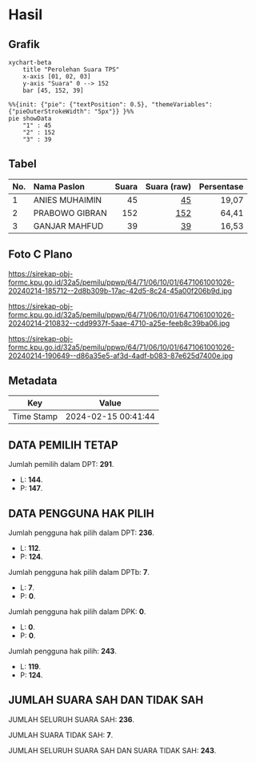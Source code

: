 # Hasil

## Grafik

```mermaid
xychart-beta
    title "Perolehan Suara TPS"
    x-axis [01, 02, 03]
    y-axis "Suara" 0 --> 152
    bar [45, 152, 39]
```

```mermaid
%%{init: {"pie": {"textPosition": 0.5}, "themeVariables": {"pieOuterStrokeWidth": "5px"}} }%%
pie showData
    "1" : 45
    "2" : 152
    "3" : 39
```

## Tabel

| No. | Nama Paslon    | Suara | Suara (raw) | Persentase |
|:--- |:-------------- | -----:| -----------:| ----------:|
| 1   | ANIES MUHAIMIN | 45    | [45][p-1]   | 19,07      |
| 2   | PRABOWO GIBRAN | 152   | [152][p-2]  | 64,41      |
| 3   | GANJAR MAHFUD  | 39    | [39][p-3]   | 16,53      |


[p-1]: https://github.com/gigit-pemilu/pemilu-2024-64-kalimantan-timur/blob/main/pilpres/hitung-suara/sub/64-kalimantan-timur/sub/71-kota-balikpapan/sub/06-balikpapan-kota/sub/1001-prapatan/sub/026-tps/sub/paslon-1.txt
[p-2]: https://github.com/gigit-pemilu/pemilu-2024-64-kalimantan-timur/blob/main/pilpres/hitung-suara/sub/64-kalimantan-timur/sub/71-kota-balikpapan/sub/06-balikpapan-kota/sub/1001-prapatan/sub/026-tps/sub/paslon-2.txt
[p-3]: https://github.com/gigit-pemilu/pemilu-2024-64-kalimantan-timur/blob/main/pilpres/hitung-suara/sub/64-kalimantan-timur/sub/71-kota-balikpapan/sub/06-balikpapan-kota/sub/1001-prapatan/sub/026-tps/sub/paslon-3.txt

## Foto C Plano

https://sirekap-obj-formc.kpu.go.id/32a5/pemilu/ppwp/64/71/06/10/01/6471061001026-20240214-185712--2d8b309b-17ac-42d5-8c24-45a00f206b9d.jpg

https://sirekap-obj-formc.kpu.go.id/32a5/pemilu/ppwp/64/71/06/10/01/6471061001026-20240214-210832--cdd9937f-5aae-4710-a25e-feeb8c39ba06.jpg

https://sirekap-obj-formc.kpu.go.id/32a5/pemilu/ppwp/64/71/06/10/01/6471061001026-20240214-190649--d86a35e5-af3d-4adf-b083-87e625d7400e.jpg


## Metadata

| Key        | Value               |
| ---------- | ------------------- |
| Time Stamp | 2024-02-15 00:41:44 |


## DATA PEMILIH TETAP

Jumlah pemilih dalam DPT: **291**.
 * L: **144**.
 * P: **147**.

## DATA PENGGUNA HAK PILIH

Jumlah pengguna hak pilih dalam DPT: **236**.
 * L: **112**.
 * P: **124**.

Jumlah pengguna hak pilih dalam DPTb: **7**.
 * L: **7**.
 * P: **0**.

Jumlah pengguna hak pilih dalam DPK: **0**.
 * L: **0**.
 * P: **0**.

Jumlah pengguna hak pilih: **243**.
 * L: **119**.
 * P: **124**.

## JUMLAH SUARA SAH DAN TIDAK SAH

JUMLAH SELURUH SUARA SAH: **236**.

JUMLAH SUARA TIDAK SAH: **7**.

JUMLAH SELURUH SUARA SAH DAN SUARA TIDAK SAH: **243**.


